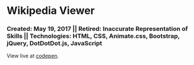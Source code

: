 # Wikipedia Viewer
### Created: May 19, 2017 || Retired: Inaccurate Representation of Skills || Technologies: HTML, CSS, Animate.css, Bootstrap, jQuery, DotDotDot.js, JavaScript

View live at [codepen](https://codepen.io/justkeepprogramming/pen/YVRXRV).
